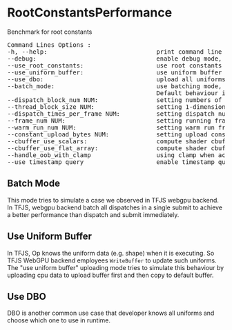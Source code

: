 # RootConstantsPerformance
Benchmark for root constants
<pre>
Command Lines Options :
-h, --help:                              print command line options;
--debug:                                 enable debug mode, enable d3d debug layer, set input buffer to all 0, print out results.
--use_root_constants:                    use root constants to upload uniform contents.
--use_uniform_buffer:                    use uniform buffer to upload uiniform contents.
--use_dbo:                               upload all uniforms in a single pass and access them with provided index per dispatch.
--batch_mode:                            use batching mode, batch all dispatch in single command list and submit them once.
                                         Default behaviour is record dispatch in different command lists and submit them every time.
--dispatch_block_num NUM:                setting numbers of dispatched blocks, default value is 512.
--thread_block_size NUM:                 setting 1-dimension block size, default value is 512.
--dispatch_times_per_frame NUM:          setting dispatch numbers per frame, default value is 512.
--frame_num NUM:                         setting running frame numbers, default value is 10.
--warm_run_num NUM:                      setting warm run frame numbers, default value is 20.
--constant_upload_bytes NUM:             setting upload constant bytes, default value is 64, min: 16, max: 512, must divide by 16.
--cbuffer_use_scalars:                   compute shader cbuffer uses float4 scalars. This is the default behaviour
--cbuffer_use_flat_array:                compute shader cbuffer uses float array. Only for not root constants uploading mode.
--handle_oob_with_clamp                  using clamp when access cbuffer constants. This affects performance when cbuffer constants is array type.
--use_timestamp_query                    enable timestamp query.
</pre>

## Batch Mode
This mode tries to simulate a case we observed in TFJS webgpu backend. In TFJS, webgpu backend batch all dispatches in a single submit to achieve a
better performance than dispatch and submit immediately.

## Use Uniform Buffer
In TFJS, Op knows the uniform data (e.g. shape) when it is executing. So TFJS WebGPU backend employees `WriteBuffer` to update such uniforms. The
"use uniform buffer" uploading mode tries to simulate this behaviour by uploading cpu data to upload buffer first and then copy to default buffer.

## Use DBO
DBO is another common use case that developer knows all uniforms and choose which one to use in runtime.
